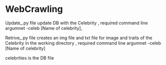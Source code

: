 # WebCrawling
Update_.py  file update DB with the Celebrity , required command line argumnet -celeb [Name of celebrity],


Retrive_.py  file creates an img file and txt file for image and traits of the Celebrity in the working directory , required command line argumnet -celeb [Name of celebrity]


celebrities is the DB file

